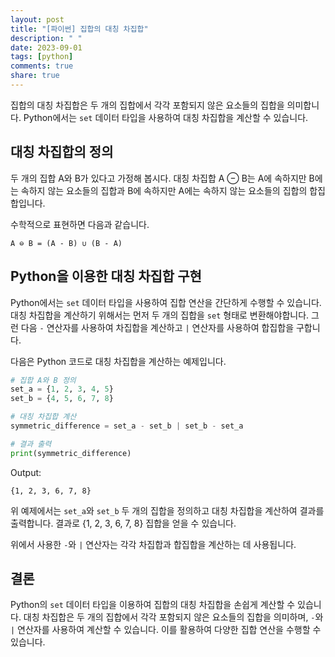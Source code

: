 ```yaml
---
layout: post
title: "[파이썬] 집합의 대칭 차집합"
description: " "
date: 2023-09-01
tags: [python]
comments: true
share: true
---
```


집합의 대칭 차집합은 두 개의 집합에서 각각 포함되지 않은 요소들의 집합을 의미합니다. Python에서는 `set` 데이터 타입을 사용하여 대칭 차집합을 계산할 수 있습니다.

## 대칭 차집합의 정의

두 개의 집합 A와 B가 있다고 가정해 봅시다. 대칭 차집합 A ⊖ B는 A에 속하지만 B에는 속하지 않는 요소들의 집합과 B에 속하지만 A에는 속하지 않는 요소들의 집합의 합집합입니다.

수학적으로 표현하면 다음과 같습니다.

```
A ⊖ B = (A - B) ∪ (B - A)
```

## Python을 이용한 대칭 차집합 구현

Python에서는 `set` 데이터 타입을 사용하여 집합 연산을 간단하게 수행할 수 있습니다. 대칭 차집합을 계산하기 위해서는 먼저 두 개의 집합을 `set` 형태로 변환해야합니다. 그런 다음 `-` 연산자를 사용하여 차집합을 계산하고 `|` 연산자를 사용하여 합집합을 구합니다.

다음은 Python 코드로 대칭 차집합을 계산하는 예제입니다.

```python
# 집합 A와 B 정의
set_a = {1, 2, 3, 4, 5}
set_b = {4, 5, 6, 7, 8}

# 대칭 차집합 계산
symmetric_difference = set_a - set_b | set_b - set_a

# 결과 출력
print(symmetric_difference)
```

Output:
```
{1, 2, 3, 6, 7, 8}
```

위 예제에서는 `set_a`와 `set_b` 두 개의 집합을 정의하고 대칭 차집합을 계산하여 결과를 출력합니다. 결과로 {1, 2, 3, 6, 7, 8} 집합을 얻을 수 있습니다.

위에서 사용한 `-`와 `|` 연산자는 각각 차집합과 합집합을 계산하는 데 사용됩니다.

## 결론

Python의 `set` 데이터 타입을 이용하여 집합의 대칭 차집합을 손쉽게 계산할 수 있습니다. 대칭 차집합은 두 개의 집합에서 각각 포함되지 않은 요소들의 집합을 의미하며, `-`와 `|` 연산자를 사용하여 계산할 수 있습니다. 이를 활용하여 다양한 집합 연산을 수행할 수 있습니다.